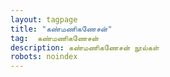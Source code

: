 ```yaml
---
layout: tagpage
title: "கண்மணிகணேசன்"
tag:  கண்மணிகணேசன்
description: கண்மணிகணேசன் நூல்கள்
robots: noindex
---
```

